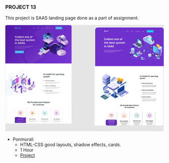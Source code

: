### PROJECT 13

This project is SAAS landing page done as a part of assignment.

![Project 01 Image](./13.png)

 - Ponmurali
    - HTML-CSS  good layouts, shadow effects, cards.
    - 1 Hour
    - [Project](https://sunny-puppy-c329c0.netlify.app/)
